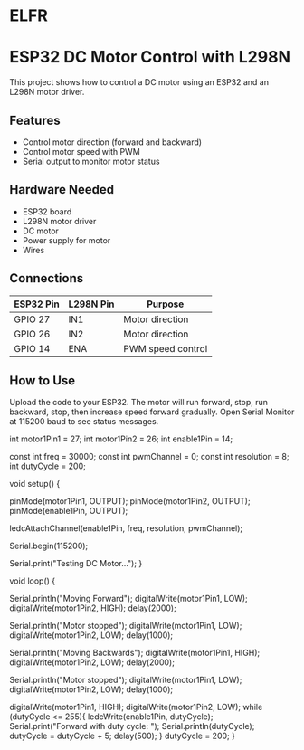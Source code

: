# ELFR
# ESP32 DC Motor Control with L298N

This project shows how to control a DC motor using an ESP32 and an L298N motor driver.

## Features
- Control motor direction (forward and backward)
- Control motor speed with PWM
- Serial output to monitor motor status

## Hardware Needed
- ESP32 board
- L298N motor driver
- DC motor
- Power supply for motor
- Wires

## Connections
| ESP32 Pin | L298N Pin | Purpose          |
|-----------|-----------|------------------|
| GPIO 27   | IN1       | Motor direction  |
| GPIO 26   | IN2       | Motor direction  |
| GPIO 14   | ENA       | PWM speed control|

## How to Use
Upload the code to your ESP32. The motor will run forward, stop, run backward, stop, then increase speed forward gradually. Open Serial Monitor at 115200 baud to see status messages.

int motor1Pin1 = 27; 
int motor1Pin2 = 26; 
int enable1Pin = 14; 


const int freq = 30000;
const int pwmChannel = 0;
const int resolution = 8;
int dutyCycle = 200;

void setup() {
  
  pinMode(motor1Pin1, OUTPUT);
  pinMode(motor1Pin2, OUTPUT);
  pinMode(enable1Pin, OUTPUT);
  
  ledcAttachChannel(enable1Pin, freq, resolution, pwmChannel);

  Serial.begin(115200);

  Serial.print("Testing DC Motor...");
}

void loop() {
  
  Serial.println("Moving Forward");
  digitalWrite(motor1Pin1, LOW);
  digitalWrite(motor1Pin2, HIGH); 
  delay(2000);

  
  Serial.println("Motor stopped");
  digitalWrite(motor1Pin1, LOW);
  digitalWrite(motor1Pin2, LOW);
  delay(1000);

  
  Serial.println("Moving Backwards");
  digitalWrite(motor1Pin1, HIGH);
  digitalWrite(motor1Pin2, LOW); 
  delay(2000);

 
  Serial.println("Motor stopped");
  digitalWrite(motor1Pin1, LOW);
  digitalWrite(motor1Pin2, LOW);
  delay(1000);


  digitalWrite(motor1Pin1, HIGH);
  digitalWrite(motor1Pin2, LOW);
  while (dutyCycle <= 255){
    ledcWrite(enable1Pin, dutyCycle);   
    Serial.print("Forward with duty cycle: ");
    Serial.println(dutyCycle);
    dutyCycle = dutyCycle + 5;
    delay(500);
  }
  dutyCycle = 200;
}
